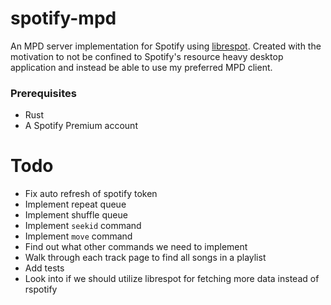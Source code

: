 # spotify-mpd

An MPD server implementation for Spotify using [librespot](https://github.com/librespot-org/librespot).
Created with the motivation to not be confined to Spotify's resource heavy desktop application and instead be able to use my preferred MPD client.

### Prerequisites

* Rust
* A Spotify Premium account

# Todo

* Fix auto refresh of spotify token
* Implement repeat queue
* Implement shuffle queue
* Implement `seekid` command
* Implement `move` command
* Find out what other commands we need to implement
* Walk through each track page to find all songs in a playlist
* Add tests
* Look into if we should utilize librespot for fetching more data instead of rspotify